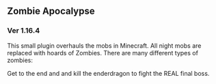 ## Zombie Apocalypse
### Ver 1.16.4

This small plugin overhauls the mobs in Minecraft. All night mobs are replaced with hoards of Zombies. There are many different types of zombies:


Get to the end and and kill the enderdragon to fight the REAL final boss. 
